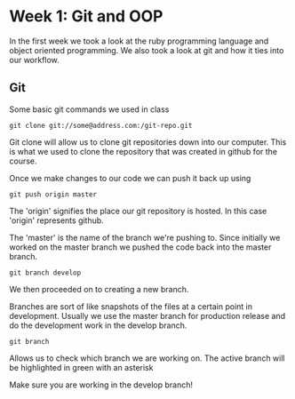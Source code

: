 # Week 1: Git and OOP

In the first week we took a look at the ruby programming language and object oriented programming. We also took a look at git and how it ties into our workflow.

## Git

Some basic git commands we used in class

```
git clone git://some@address.com:/git-repo.git
```
Git clone will allow us to clone git repositories down into our computer. This is what we used to clone the repository that was created in github for the course.

Once we make changes to our code we can push it back up using

```
git push origin master
```
The 'origin' signifies the place our git repository is hosted. In this case 'origin' represents github.

The 'master' is the name of the branch we're pushing to. Since initially we worked on the master branch we pushed the code back into the master branch.

```
git branch develop
```
We then proceeded on to creating a new branch.

Branches are sort of like snapshots of the files at a certain point in development. Usually we use the master branch for production release and do the development work in the develop branch.

```
git branch
```
Allows us to check which branch we are working on. The active branch will be highlighted in green with an asterisk

Make sure you are working in the develop branch!